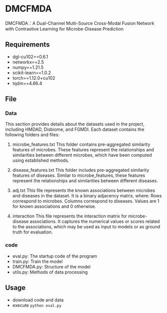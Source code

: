 # DMCFMDA
DMCFMDA：A Dual-Channel Multi-Source Cross-Modal Fusion Network with Contrastive Learning for Microbe-Disease Prediction

## Requirements
  * dgl-cu102==0.6.1
  * networkx==2.5
  * numpy==1.21.5
  * scikit-learn==1.0.2
  * torch==1.12.0+cu102
  * tqdm==4.66.4

## File
### Data
This section provides details about the datasets used in the project, including HMDAD, Disbiome, and FGMDI. Each dataset contains the following folders and files:
1. microbe_features.txt
This folder contains pre-aggregated similarity features of microbes. These features represent the relationships and similarities between different microbes, which have been computed using established methods.
2. disease_features.txt
This folder includes pre-aggregated similarity features of diseases. Similar to microbe_features, these features represent the relationships and similarities between different diseases.
3. adj.txt
This file represents the known associations between microbes and diseases in the dataset. It is a binary adjacency matrix, where:
Rows correspond to microbes.
Columns correspond to diseases.
Values are 1 for known associations and 0 otherwise.

4. interaction
This file represents the interaction matrix for microbe-disease associations. It captures the numerical values or scores related to the associations, which may be used as input to models or as ground truth for evaluation.


### code
  * eval.py: The startup code of the program
  * train.py: Train the model
  * DMCFMDA.py: Structure of the model
  * utils.py: Methods of data processing
 
## Usage
  * download code and data
  * execute ```python eval.py```

